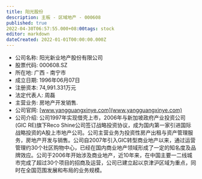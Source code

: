```yaml
---
title: 阳光股份
description: 主板 - 区域地产 - 000608
published: true
2022-04-30T06:57:55.000+08:00tags: stock
editor: markdown
dateCreated: 2022-01-01T00:00:00.000Z
---
```


- 公司名称: 阳光新业地产股份有限公司
- 股票代码: 000608.SZ
- 所在地: 广西 - 南宁市
- 成立日期: 1996年06月07日
- 注册资本: 74,991.331万元
- 法定代表人: 周磊
- 主营业务: 房地产开发销售.
- 公司官网: [www.yangguangxinye.com](www.yangguangxinye.com)
- 公司介绍: 公司1997年实现借壳上市，2006年与新加坡政府产业投资公司(GIC RE)旗下Reco Shine公司签订战略投资协议，成为国内第一家引进国际战略投资的A股上市地产公司。公司主营业务为投资性房产出租与资产管理服务，房地产开发与销售。公司自2007年引入GIC转型商业地产以来，通过运营管理约30个社区购物中心，已经在国内商业地产领域形成了一定的知名度及品牌效应。公司于2006年开始涉及商业地产，近10年来，在中国主要一二线城市完成了超过30个项目的招商及运营，公司已建立起以京津沪区域为重点，同时在全国范围发展和布局的业务规模。


